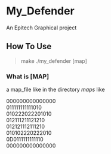 # My_Defender

An Epitech Graphical project

## How To Use

> make
> ./my_defender [map]

### What is [MAP]

a map_file like in the directory <em>maps</em> like

000000000000000<br/>
011111111111010<br/>
010222022201010<br/>
012111211121210<br/>
012121112111210<br/>
010102220222010<br/>
0D0111111111110<br/>
000000000000000
